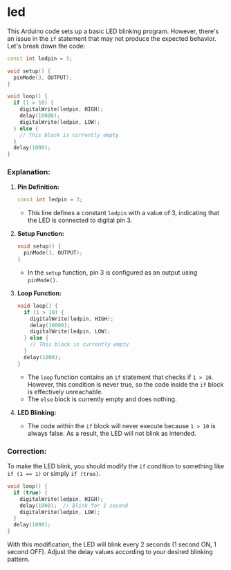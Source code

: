 # led
This Arduino code sets up a basic LED blinking program. However, there's an issue in the `if` statement that may not produce the expected behavior. Let's break down the code:

```cpp
const int ledpin = 3;

void setup() {
  pinMode(3, OUTPUT);
}

void loop() {
  if (1 > 10) {
    digitalWrite(ledpin, HIGH);
    delay(10000);
    digitalWrite(ledpin, LOW);
  } else {
    // This block is currently empty
  }
  delay(1000);
}
```

### Explanation:

1. **Pin Definition:**
   ```cpp
   const int ledpin = 3;
   ```
   - This line defines a constant `ledpin` with a value of 3, indicating that the LED is connected to digital pin 3.

2. **Setup Function:**
   ```cpp
   void setup() {
     pinMode(3, OUTPUT);
   }
   ```
   - In the `setup` function, pin 3 is configured as an output using `pinMode()`.

3. **Loop Function:**
   ```cpp
   void loop() {
     if (1 > 10) {
       digitalWrite(ledpin, HIGH);
       delay(10000);
       digitalWrite(ledpin, LOW);
     } else {
       // This block is currently empty
     }
     delay(1000);
   }
   ```
   - The `loop` function contains an `if` statement that checks if `1 > 10`. However, this condition is never true, so the code inside the `if` block is effectively unreachable.
   - The `else` block is currently empty and does nothing.

4. **LED Blinking:**
   - The code within the `if` block will never execute because `1 > 10` is always false. As a result, the LED will not blink as intended.

### Correction:

To make the LED blink, you should modify the `if` condition to something like `if (1 == 1)` or simply `if (true)`.

```cpp
void loop() {
  if (true) {
    digitalWrite(ledpin, HIGH);
    delay(1000);  // Blink for 1 second
    digitalWrite(ledpin, LOW);
  }
  delay(1000);
}
```

With this modification, the LED will blink every 2 seconds (1 second ON, 1 second OFF). Adjust the delay values according to your desired blinking pattern.
